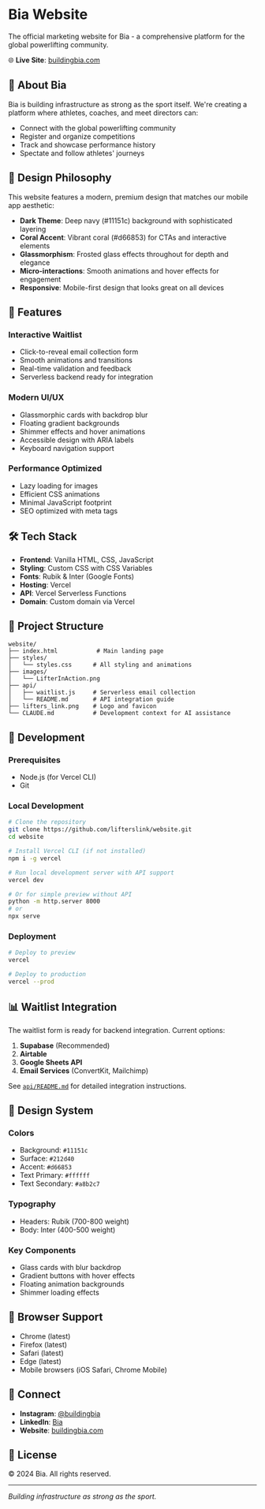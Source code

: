 # Bia Website

The official marketing website for Bia - a comprehensive platform for the global powerlifting community.

🌐 **Live Site**: [buildingbia.com](https://buildingbia.com)

## 🎯 About Bia

Bia is building infrastructure as strong as the sport itself. We're creating a platform where athletes, coaches, and meet directors can:
- Connect with the global powerlifting community
- Register and organize competitions
- Track and showcase performance history
- Spectate and follow athletes' journeys

## 🎨 Design Philosophy

This website features a modern, premium design that matches our mobile app aesthetic:

- **Dark Theme**: Deep navy (#11151c) background with sophisticated layering
- **Coral Accent**: Vibrant coral (#d66853) for CTAs and interactive elements
- **Glassmorphism**: Frosted glass effects throughout for depth and elegance
- **Micro-interactions**: Smooth animations and hover effects for engagement
- **Responsive**: Mobile-first design that looks great on all devices

## 🚀 Features

### Interactive Waitlist
- Click-to-reveal email collection form
- Smooth animations and transitions
- Real-time validation and feedback
- Serverless backend ready for integration

### Modern UI/UX
- Glassmorphic cards with backdrop blur
- Floating gradient backgrounds
- Shimmer effects and hover animations
- Accessible design with ARIA labels
- Keyboard navigation support

### Performance Optimized
- Lazy loading for images
- Efficient CSS animations
- Minimal JavaScript footprint
- SEO optimized with meta tags

## 🛠 Tech Stack

- **Frontend**: Vanilla HTML, CSS, JavaScript
- **Styling**: Custom CSS with CSS Variables
- **Fonts**: Rubik & Inter (Google Fonts)
- **Hosting**: Vercel
- **API**: Vercel Serverless Functions
- **Domain**: Custom domain via Vercel

## 📁 Project Structure

```
website/
├── index.html           # Main landing page
├── styles/
│   └── styles.css      # All styling and animations
├── images/
│   └── LifterInAction.png
├── api/
│   ├── waitlist.js     # Serverless email collection
│   └── README.md       # API integration guide
├── lifters_link.png    # Logo and favicon
└── CLAUDE.md           # Development context for AI assistance
```

## 🔧 Development

### Prerequisites
- Node.js (for Vercel CLI)
- Git

### Local Development
```bash
# Clone the repository
git clone https://github.com/lifterslink/website.git
cd website

# Install Vercel CLI (if not installed)
npm i -g vercel

# Run local development server with API support
vercel dev

# Or for simple preview without API
python -m http.server 8000
# or
npx serve
```

### Deployment
```bash
# Deploy to preview
vercel

# Deploy to production
vercel --prod
```

## 📊 Waitlist Integration

The waitlist form is ready for backend integration. Current options:

1. **Supabase** (Recommended)
2. **Airtable**
3. **Google Sheets API**
4. **Email Services** (ConvertKit, Mailchimp)

See [`api/README.md`](api/README.md) for detailed integration instructions.

## 🎨 Design System

### Colors
- Background: `#11151c`
- Surface: `#212d40`
- Accent: `#d66853`
- Text Primary: `#ffffff`
- Text Secondary: `#a8b2c7`

### Typography
- Headers: Rubik (700-800 weight)
- Body: Inter (400-500 weight)

### Key Components
- Glass cards with blur backdrop
- Gradient buttons with hover effects
- Floating animation backgrounds
- Shimmer loading effects

## 📱 Browser Support

- Chrome (latest)
- Firefox (latest)
- Safari (latest)
- Edge (latest)
- Mobile browsers (iOS Safari, Chrome Mobile)

## 🤝 Connect

- **Instagram**: [@buildingbia](https://www.instagram.com/buildingbia/)
- **LinkedIn**: [Bia](https://www.linkedin.com/company/buildingbia/)
- **Website**: [buildingbia.com](https://buildingbia.com)

## 📄 License

© 2024 Bia. All rights reserved.

---

*Building infrastructure as strong as the sport.*